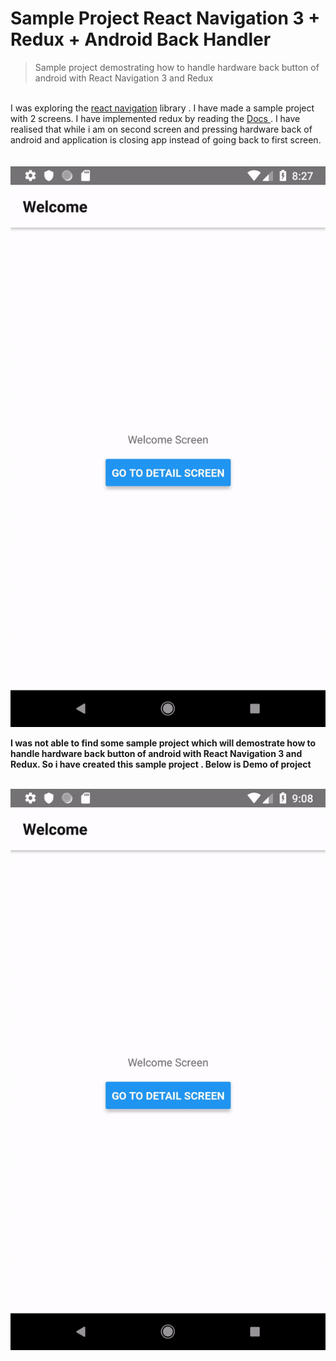 # Sample Project React Navigation 3 + Redux + Android Back Handler
> Sample project demostrating how to handle hardware back button of android with React Navigation 3 and Redux
<br/>
I was exploring the <a href="https://reactnavigation.org/">react navigation</a> library . I have made a sample project with 2 screens. I have implemented redux by reading the <a href="https://reactnavigation.org/docs/en/redux-integration.html"> Docs </a>.
I have realised that while i am on second screen  and pressing hardware back of android and application is closing app instead of going back to first screen.
<br/>
<br/>
<br/>
<img  src="before_backhandler.gif" >

<b>I was not able to find some sample project which will demostrate  how to handle hardware back button of android with React Navigation 3 and Redux.
So i have created this sample project . Below is Demo of project</b>

<br/>

<img  src="after_backhandler.gif" >
